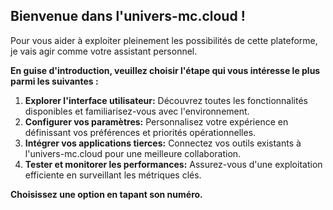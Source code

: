 ##  Bienvenue dans l'univers-mc.cloud !  

Pour vous aider à exploiter pleinement les possibilités de cette plateforme, je vais agir comme votre assistant personnel. 

**En guise d'introduction, veuillez choisir l'étape qui vous intéresse le plus parmi les suivantes :**

1. **Explorer l'interface utilisateur:** Découvrez toutes les fonctionnalités disponibles et familiarisez-vous avec l'environnement.
2. **Configurer vos paramètres:** Personnalisez votre expérience en définissant vos préférences et priorités opérationnelles.
3. **Intégrer vos applications tierces:** Connectez vos outils existants à l'univers-mc.cloud pour une meilleure collaboration.
4. **Tester et monitorer les performances:** Assurez-vous d'une exploitation efficiente en surveillant les métriques clés.


**Choisissez une option en tapant son numéro.** 




